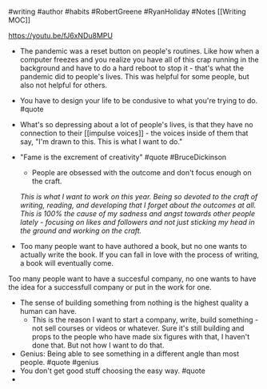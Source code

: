 #writing #author #habits
#RobertGreene
#RyanHoliday
#Notes [[Writing MOC]]

https://youtu.be/fJ6xNDu8MPU

- The pandemic was a reset button on people's routines. Like how when a computer freezes and you realize you have all of this crap running in the background and have to do a hard reboot to stop it - that's what the pandemic did to people's lives. This was helpful for some people, but also not helpful for others. 
- You have to design your life to be condusive to what you're trying to do. #quote
- What's so depressing about a lot of people's lives, is that they have no connection to their [[impulse voices]] - the voices inside of them that say, "I'm drawn to this. This is what I want to do."
- "Fame is the excrement of creativity" #quote #BruceDickinson
	- People are obsessed with the outcome and don't focus enough on the craft. 

	*This is what I want to work on this year. Being so devoted to the craft of writing, reading, and developing that I forget about the outcomes at all. This is 100% the cause of my sadness and angst towards other people lately - focusing on likes and followers and not just sticking my head in the ground and working on the craft.*
- Too many people want to have authored a book, but no one wants to actually write the book. If you can fall in love with the process of writing, a book will eventually come.

Too many people want to have a succesful company, no one wants to have the idea for a successfull company or put in the work for one.
- The sense of building something from nothing is the highest quality a human can have.
	- This is the reason I want to start a company, write, build something - not sell courses or videos or whatever. Sure it's still building and props to the people who have made six figures with that, I haven't done that. But not how I want to do that.
- Genius: Being able to see something in a different angle than most people. #quote #genius
- You don't get good stuff choosing the easy way. #quote 
- 